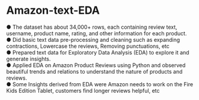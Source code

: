 # Amazon-text-EDA

● The dataset has about 34,000+ rows, each containing review text, username, product name, rating, and other information for each product.\
● Did basic text data pre-processing and cleaning such as expanding contractions, Lowercase the reviews, Removing punctuations, etc\
● Prepared text data for Exploratory Data Analysis (EDA) to explore it and generate insights.\
● Applied EDA on Amazon Product Reviews using Python and observed beautiful trends and relations to understand the nature of products and reviews.\
● Some Insights derived from EDA were Amazon needs to work on the Fire Kids Edition Tablet, customers find longer reviews helpful, etc
